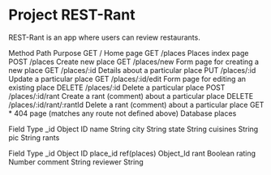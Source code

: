 # Project REST-Rant

REST-Rant is an app where users can review restaurants.

Method    Path    Purpose
GET    /    Home page
GET    /places    Places index page
POST    /places    Create new place
GET    /places/new    Form page for creating a new place
GET    /places/:id    Details about a particular place
PUT    /places/:id    Update a particular place
GET    /places/:id/edit    Form page for editing an existing place
DELETE    /places/:id    Delete a particular place
POST    /places/:id/rant    Create a rant (comment) about a particular place
DELETE    /places/:id/rant/:rantId    Delete a rant (comment) about a particular place
GET    *    404 page (matches any route not defined above)
Database
places

Field    Type
_id    Object ID
name    String
city    String
state    String
cuisines    String
pic    String
rants

Field    Type
_id    Object ID
place_id    ref(places) Object_Id
rant    Boolean
rating    Number
comment    String
reviewer    String
